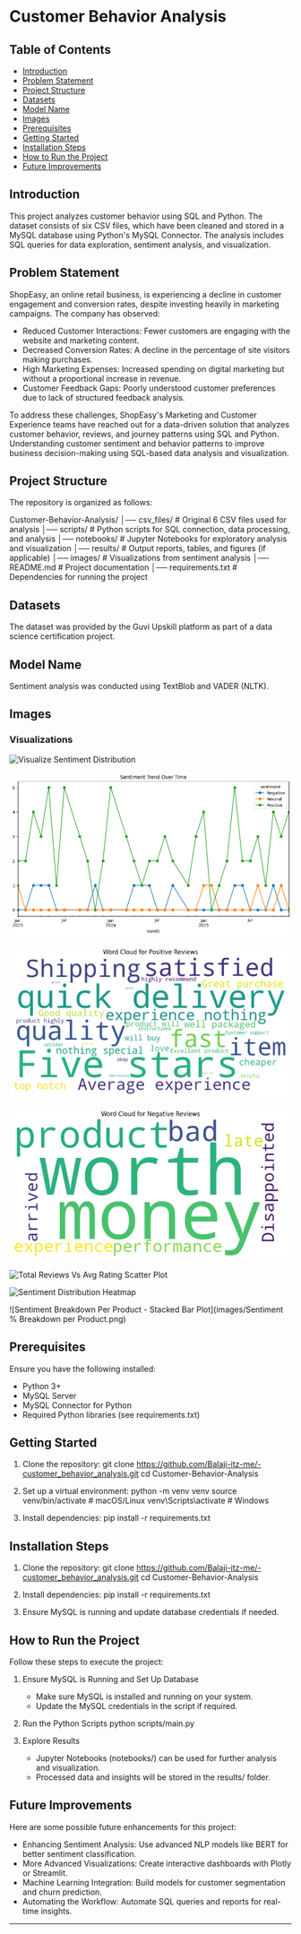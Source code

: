 # Customer Behavior Analysis

## Table of Contents
- [Introduction](#introduction)
- [Problem Statement](#problem-Statement)
- [Project Structure](#project-structure)
- [Datasets](#datasets)
- [Model Name](#model-name)
- [Images](#images)
- [Prerequisites](#prerequisites)
- [Getting Started](#getting-started)
- [Installation Steps](#installation-steps)
- [How to Run the Project](#how-to-run-the-project)
- [Future Improvements](#future-improvements)

## Introduction
This project analyzes customer behavior using SQL and Python. The dataset consists of six CSV files, which have been cleaned and stored in a MySQL database using Python's MySQL Connector. The analysis includes SQL queries for data exploration, sentiment analysis, and visualization.

## Problem Statement
ShopEasy, an online retail business, is experiencing a decline in customer engagement and conversion rates, despite investing heavily in marketing campaigns. The company has observed:

- Reduced Customer Interactions: Fewer customers are engaging with the website and marketing content.
- Decreased Conversion Rates: A decline in the percentage of site visitors making purchases.
- High Marketing Expenses: Increased spending on digital marketing but without a proportional increase in revenue.
- Customer Feedback Gaps: Poorly understood customer preferences due to lack of structured feedback analysis.

To address these challenges, ShopEasy's Marketing and Customer Experience teams have reached out for a data-driven solution that analyzes customer behavior, reviews, and journey patterns using SQL and Python.
Understanding customer sentiment and behavior patterns to improve business decision-making using SQL-based data analysis and visualization.

## Project Structure
The repository is organized as follows:

Customer-Behavior-Analysis/
│── csv_files/          # Original 6 CSV files used for analysis
│── scripts/            # Python scripts for SQL connection, data processing, and analysis
│── notebooks/          # Jupyter Notebooks for exploratory analysis and visualization
│── results/            # Output reports, tables, and figures (if applicable)
│── images/             # Visualizations from sentiment analysis
│── README.md           # Project documentation
│── requirements.txt    # Dependencies for running the project

## Datasets
The dataset was provided by the Guvi Upskill platform as part of a data science certification project.

## Model Name
Sentiment analysis was conducted using TextBlob and VADER (NLTK).

## Images
### Visualizations

![Visualize Sentiment Distribution](images/sentiment_distribution.png)

![Sentiment Vs Time Trend (Temporal Analysis)](images/Sentiment_Trend_Over_Time.png)

![Word Cloud Sentiment for Positive Reviews](images/Word_cloud_positive.png)

![Word Cloud Sentiment for Negative Reviews](images/Word_cloud_negative.png)

![Total Reviews Vs Avg Rating Scatter Plot](images/reviews_vs_rating.png)

![Sentiment Distribution Heatmap](images/sentiment_heatmap.png)

![Sentiment Breakdown Per Product - Stacked Bar Plot](images/Sentiment % Breakdown per Product.png)

## Prerequisites
Ensure you have the following installed:
- Python 3+
- MySQL Server
- MySQL Connector for Python
- Required Python libraries (see requirements.txt)

## Getting Started
1. Clone the repository:
      git clone https://github.com/Balaji-itz-me/-customer_behavior_analysis.git
   cd Customer-Behavior-Analysis
   
2. Set up a virtual environment:
      python -m venv venv
   source venv/bin/activate  # macOS/Linux
   venv\Scripts\activate     # Windows
   
3. Install dependencies:
      pip install -r requirements.txt
   

## Installation Steps
1. Clone the repository:
       git clone https://github.com/Balaji-itz-me/-customer_behavior_analysis.git
   cd Customer-Behavior-Analysis
   
2. Install dependencies:
      pip install -r requirements.txt
   
3. Ensure MySQL is running and update database credentials if needed.

## How to Run the Project
Follow these steps to execute the project:

1. Ensure MySQL is Running and Set Up Database
   - Make sure MySQL is installed and running on your system.
   - Update the MySQL credentials in the script if required.

2. Run the Python Scripts
      python scripts/main.py
   

3. Explore Results
   - Jupyter Notebooks (notebooks/) can be used for further analysis and visualization.
   - Processed data and insights will be stored in the results/ folder.
  
## Future Improvements
Here are some possible future enhancements for this project:

- Enhancing Sentiment Analysis: Use advanced NLP models like BERT for better sentiment classification.
- More Advanced Visualizations: Create interactive dashboards with Plotly or Streamlit.
- Machine Learning Integration: Build models for customer segmentation and churn prediction.
- Automating the Workflow: Automate SQL queries and reports for real-time insights.

---
